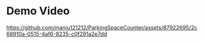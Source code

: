 # Demo Video

https://github.com/manju121212/ParkingSpaceCounter/assets/87922695/2c68910a-0515-4af6-8235-c0f291a2e7dd

